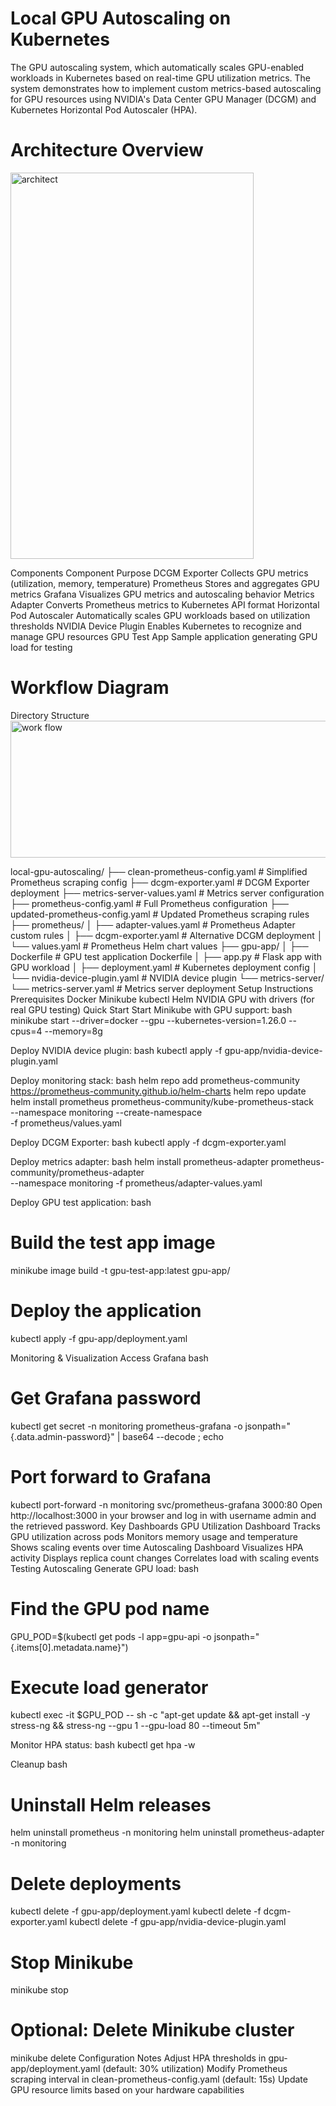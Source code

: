 # Local GPU Autoscaling on Kubernetes
The GPU autoscaling system, which automatically scales GPU-enabled workloads in Kubernetes based on real-time GPU utilization metrics. The system demonstrates how to implement custom metrics-based autoscaling for GPU resources using NVIDIA's Data Center GPU Manager (DCGM) and Kubernetes Horizontal Pod Autoscaler (HPA).

# Architecture Overview

<img width="389" height="618" alt="architect" src="https://github.com/user-attachments/assets/cf410054-c958-46fc-9415-69b43a0e110e" />


Components
Component	Purpose
DCGM Exporter	Collects GPU metrics (utilization, memory, temperature)
Prometheus	Stores and aggregates GPU metrics
Grafana	Visualizes GPU metrics and autoscaling behavior
Metrics Adapter	Converts Prometheus metrics to Kubernetes API format
Horizontal Pod Autoscaler	Automatically scales GPU workloads based on utilization thresholds
NVIDIA Device Plugin	Enables Kubernetes to recognize and manage GPU resources
GPU Test App	Sample application generating GPU load for testing
# Workflow Diagram

Directory Structure<img width="1188" height="219" alt="work flow" src="https://github.com/user-attachments/assets/5e14b666-50ea-40da-9928-7cfc5f0e2ff8" />

local-gpu-autoscaling/
├── clean-prometheus-config.yaml       # Simplified Prometheus scraping config
├── dcgm-exporter.yaml                 # DCGM Exporter deployment
├── metrics-server-values.yaml         # Metrics server configuration
├── prometheus-config.yaml             # Full Prometheus configuration
├── updated-prometheus-config.yaml     # Updated Prometheus scraping rules
├── prometheus/
│   ├── adapter-values.yaml            # Prometheus Adapter custom rules
│   ├── dcgm-exporter.yaml             # Alternative DCGM deployment
│   └── values.yaml                    # Prometheus Helm chart values
├── gpu-app/
│   ├── Dockerfile                     # GPU test application Dockerfile
│   ├── app.py                         # Flask app with GPU workload
│   ├── deployment.yaml                # Kubernetes deployment config
│   └── nvidia-device-plugin.yaml      # NVIDIA device plugin
└── metrics-server/
    └── metrics-server.yaml            # Metrics server deployment
Setup Instructions
Prerequisites
Docker
Minikube
kubectl
Helm
NVIDIA GPU with drivers (for real GPU testing)
Quick Start
Start Minikube with GPU support:
bash
minikube start --driver=docker --gpu --kubernetes-version=1.26.0 --cpus=4 --memory=8g

Deploy NVIDIA device plugin:
bash
kubectl apply -f gpu-app/nvidia-device-plugin.yaml

Deploy monitoring stack:
bash
helm repo add prometheus-community https://prometheus-community.github.io/helm-charts
helm repo update
helm install prometheus prometheus-community/kube-prometheus-stack \
  --namespace monitoring --create-namespace \
  -f prometheus/values.yaml

Deploy DCGM Exporter:
bash
kubectl apply -f dcgm-exporter.yaml

Deploy metrics adapter:
bash
helm install prometheus-adapter prometheus-community/prometheus-adapter \
  --namespace monitoring -f prometheus/adapter-values.yaml

Deploy GPU test application:
bash
# Build the test app image
minikube image build -t gpu-test-app:latest gpu-app/

# Deploy the application
kubectl apply -f gpu-app/deployment.yaml

Monitoring & Visualization
Access Grafana
bash
# Get Grafana password
kubectl get secret -n monitoring prometheus-grafana -o jsonpath="{.data.admin-password}" | base64 --decode ; echo

# Port forward to Grafana
kubectl port-forward -n monitoring svc/prometheus-grafana 3000:80
Open http://localhost:3000 in your browser and log in with username admin and the retrieved password.
Key Dashboards
GPU Utilization Dashboard
Tracks GPU utilization across pods
Monitors memory usage and temperature
Shows scaling events over time
Autoscaling Dashboard
Visualizes HPA activity
Displays replica count changes
Correlates load with scaling events
Testing Autoscaling
Generate GPU load:
bash
# Find the GPU pod name
GPU_POD=$(kubectl get pods -l app=gpu-api -o jsonpath="{.items[0].metadata.name}")

# Execute load generator
kubectl exec -it $GPU_POD -- sh -c "apt-get update && apt-get install -y stress-ng && stress-ng --gpu 1 --gpu-load 80 --timeout 5m"

Monitor HPA status:
bash
kubectl get hpa -w

Cleanup
bash
# Uninstall Helm releases
helm uninstall prometheus -n monitoring
helm uninstall prometheus-adapter -n monitoring

# Delete deployments
kubectl delete -f gpu-app/deployment.yaml
kubectl delete -f dcgm-exporter.yaml
kubectl delete -f gpu-app/nvidia-device-plugin.yaml

# Stop Minikube
minikube stop

# Optional: Delete Minikube cluster
minikube delete
Configuration Notes
Adjust HPA thresholds in gpu-app/deployment.yaml (default: 30% utilization)
Modify Prometheus scraping interval in clean-prometheus-config.yaml (default: 15s)
Update GPU resource limits based on your hardware capabilities
